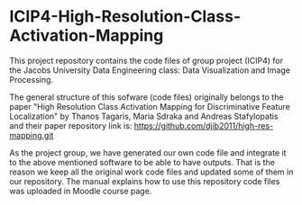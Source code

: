# ICIP4-High-Resolution-Class-Activation-Mapping
This project repository contains the code files of group project (ICIP4) for the Jacobs University Data Engineering class: Data Visualization and Image Processing.

The general structure of this sofware (code files) originally belongs to the paper "High Resolution Class Activation Mapping for Discriminative Feature Localization" by Thanos Tagaris, Maria Sdraka and Andreas Stafylopatis and their paper repository link is: https://github.com/djib2011/high-res-mapping.git

As the project group, we have generated our own code file and integrate it to the above mentioned software to be able to have outputs. That is the reason we keep all the original work code files and updated some of them in our repository. The manual explains how to use this repository code files was uploaded in Moodle course page.
